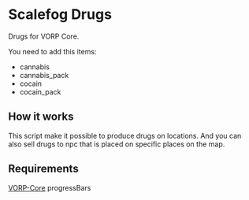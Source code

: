 # Scalefog Drugs

Drugs for VORP Core. 

You need to add this items:

- cannabis
- cannabis_pack
- cocain
- cocain_pack

## How it works 
This script make it possible to produce drugs on locations. And you can also sell drugs to npc that is placed on specific places on the map.

## Requirements
[VORP-Core](https://github.com/VORPCORE/VORP-Core/releases)
progressBars